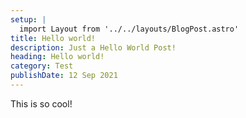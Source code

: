```yaml
---
setup: |
  import Layout from '../../layouts/BlogPost.astro'
title: Hello world!
description: Just a Hello World Post!
heading: Hello world!
category: Test
publishDate: 12 Sep 2021
---
```


This is so cool!

